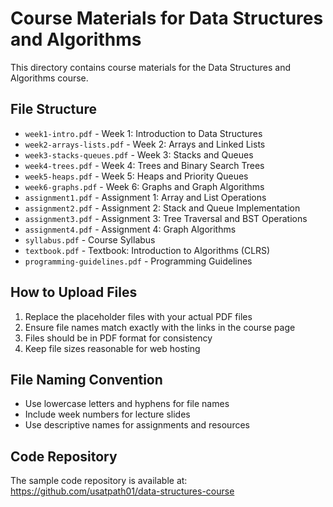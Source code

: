 # Course Materials for Data Structures and Algorithms

This directory contains course materials for the Data Structures and Algorithms course.

## File Structure
- `week1-intro.pdf` - Week 1: Introduction to Data Structures
- `week2-arrays-lists.pdf` - Week 2: Arrays and Linked Lists
- `week3-stacks-queues.pdf` - Week 3: Stacks and Queues
- `week4-trees.pdf` - Week 4: Trees and Binary Search Trees
- `week5-heaps.pdf` - Week 5: Heaps and Priority Queues
- `week6-graphs.pdf` - Week 6: Graphs and Graph Algorithms
- `assignment1.pdf` - Assignment 1: Array and List Operations
- `assignment2.pdf` - Assignment 2: Stack and Queue Implementation
- `assignment3.pdf` - Assignment 3: Tree Traversal and BST Operations
- `assignment4.pdf` - Assignment 4: Graph Algorithms
- `syllabus.pdf` - Course Syllabus
- `textbook.pdf` - Textbook: Introduction to Algorithms (CLRS)
- `programming-guidelines.pdf` - Programming Guidelines

## How to Upload Files
1. Replace the placeholder files with your actual PDF files
2. Ensure file names match exactly with the links in the course page
3. Files should be in PDF format for consistency
4. Keep file sizes reasonable for web hosting

## File Naming Convention
- Use lowercase letters and hyphens for file names
- Include week numbers for lecture slides
- Use descriptive names for assignments and resources

## Code Repository
The sample code repository is available at: https://github.com/usatpath01/data-structures-course
